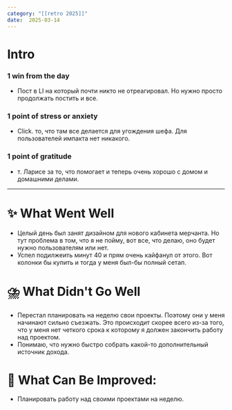 ```yaml
---
category: "[[retro 2025]]"
date:  2025-03-14
---
```


# Intro
### 1 win from the day
- Пост в LI на который почти никто не отреагировал. Но нужно просто продолжать постить и все. 
### 1 point of stress or anxiety
- Click. то, что там все делается для угождения шефа. Для пользователей импакта нет никакого. 
### 1 point of gratitude
- т. Ларисе за то, что помогает и теперь очень хорошо с домом и домашними делами.
---
# **✨ What Went Well**
- Целый день был занят дизайном для нового кабинета мерчанта. Но тут проблема в том, что я не пойму, вот все, что делаю, оно будет нужно пользователям или нет. 
- Успел подилжеить минут 40 и прям очень кайфанул от этого. Вот колонки бы купить и тогда у меня был-бы полный сетап. 


#  **⛈️ What Didn't Go Well**
- Перестал планировать на неделю свои проекты. Поэтому они у меня начинают сильно съезжать. Это происходит скорее всего из-за того, что у меня нет четкого срока к которому я должен закончить работу над проектом. 
- Понимаю, что нужно быстро собрать какой-то дополнительный источник дохода. 


# **💫 What Can Be Improved**:
- Планировать работу над своими проектами на неделю. 

